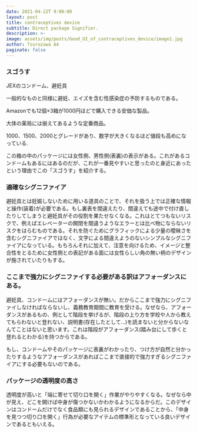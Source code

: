 ```yaml
---
date: 2021-04-22T 9:00:00
layout: post
title: contraceptives device
subtitle: Direct package Signifier.
description: >-
image: assets/img/posts/Good_UI_of_contraceptives_device/image1.jpg
author: Tsuruzawa A4
paginate: false
---
```


### スゴうす
JEXのコンドーム、避妊具

一般的なものと同様に避妊、エイズを含む性感染症の予防するものである。

Amazonでも12個×3箱が1000円ほどで購入できる安価な製品。

大体の薬局には揃えてあるような定番商品。

1000、1500、2000とグレードがあり、数字が大きくなるほど値段も高めになっている.

この箱の中のパッケージには女性側、男性側(表裏)の表示がある。これがあるコンドームもあるにはあるのだが、これが一番見やすいと思ったのと身近にあったという理由でこの「スゴうす」を紹介する。

### 適確なシグニファイア
 避妊具とは妊娠しないために用いる道具のことで、それを扱う上では正確な情報と操作(装着)が必要である。もし裏表を間違えたり、間違えても途中で付け直したりしてしまうと避妊具がその役割を果たせなくなる。これはとてつもないリスクで、例えばエレベーターの開閉を間違うようなエラーとは比べ物にならないリスクをはらむものである。それを防ぐためにグラフィックによる少量の曖昧さを含むシグニファイアではなく、文字による間違えようのないシンプルなシグニファイアになっている。もちろんそれに加えて、注意を向けるため、イメージと整合性をとるために女性側との表記がある面には女性らしい角の無い柄のデザインが施されていたりもする。

### ここまで強力にシグニファイする必要がある訳はアフォーダンスにある。
 避妊具、コンドームにはアフォーダンスが無い。だからここまで強力にシグニファイしなければならないし、義務教育期間に教育を受ける。なぜなら、アフォーダンスがあるもの、例として階段を挙げるが、階段の上り方を学校や人から教えてもらわないと登れない、説明書(存在したとして…)を読まないと分からないなんてことはないと思います。これは階段がアフォーダンス(踏み台にして歩くと登れるとわかる)を持つからである。

 もし、コンドームやそのパッケージに表裏がわかったり、つけ方が自然と分かったりするようなアフォーダンスがあればここまで直接的で強力すぎるシグニファイアにする必要もないのである。

### パッケージの透明度の高さ
 透明度が高いと「端に寄せて切り口を開く」作業がやりやすくなる。なぜなら中が見え、どこを開けば中身が傷つかないかわかるようになるからだ。このデザインはコンドームだけでなく食品類にも見られるデザインであることから、「中身を見つつ切り口を開く」行為が必要なアイテムの標準形となっている良いデザインであるともいえる。
